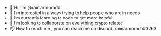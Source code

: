 - 👋 Hi, I’m @raimarmorado
- 👀 I’m interested in always trying to help people who are in needs
- 🌱 I’m currently learning to code to get more helpfull
- 💞️ I’m looking to collaborate on everything crypto related
- 📫 How to reach me , you can reach me on discord: raimarmorado#3263

<!---
raimarmorado/raimarmorado is a ✨ special ✨ repository because its `README.md` (this file) appears on your GitHub profile.
You can click the Preview link to take a look at your changes.
--->
